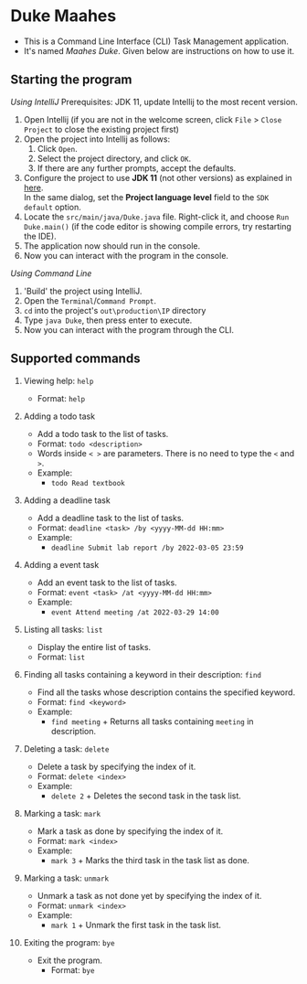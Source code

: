 # Duke Maahes

* This is a Command Line Interface (CLI) Task Management application. 
* It's named _Maahes Duke_. Given below are instructions on how to use it.

## Starting the program

*Using IntelliJ*
Prerequisites: JDK 11, update Intellij to the most recent version.

1. Open Intellij (if you are not in the welcome screen, click `File` > `Close Project` to close the existing project first)
2. Open the project into Intellij as follows:
   1. Click `Open`.
   2. Select the project directory, and click `OK`.
   3. If there are any further prompts, accept the defaults.
3. Configure the project to use **JDK 11** (not other versions) as explained in [here](https://www.jetbrains.com/help/idea/sdk.html#set-up-jdk).<br>
   In the same dialog, set the **Project language level** field to the `SDK default` option.
4. Locate the `src/main/java/Duke.java` file. Right-click it, and choose `Run Duke.main()` (if the code editor is showing compile errors, try restarting the IDE). 
5. The application now should run in the console.
6. Now you can interact with the program in the console.

*Using Command Line*

1. 'Build' the project using IntelliJ.
2. Open the `Terminal`/`Command Prompt`.
3. `cd` into the project's `out\production\IP` directory
4. Type `java Duke`, then press enter to execute.
5. Now you can interact with the program through the CLI.

## Supported commands
1. Viewing help: `help`
   * Format: `help`

2. Adding a todo task
   * Add a todo task to the list of tasks.
   * Format: `todo <description>`
   * Words inside `< >` are parameters. There is no need to type the `<` and `>`.
   * Example:
     * `todo Read textbook`

3. Adding a deadline task
   * Add a deadline task to the list of tasks.
   * Format: `deadline <task> /by <yyyy-MM-dd HH:mm>`
   * Example:
     * `deadline Submit lab report /by 2022-03-05 23:59`
   
4. Adding a event task
   * Add an event task to the list of tasks.
   * Format: `event <task> /at <yyyy-MM-dd HH:mm>`
   * Example:
     * `event Attend meeting /at 2022-03-29 14:00`

5. Listing all tasks: `list`
   * Display the entire list of tasks.
   * Format: `list`

6. Finding all tasks containing a keyword in their description: `find`
   * Find all the tasks whose description contains the specified keyword.
   * Format: `find <keyword>`
   * Example:
     * `find meeting` + 
      Returns all tasks containing `meeting` in description.

7. Deleting a task: `delete`
   * Delete a task by specifying the index of it.
   * Format: `delete <index>`
   * Example:
     * `delete 2` +
      Deletes the second task in the task list.

8. Marking a task: `mark`
   * Mark a task as done by specifying the index of it.
   * Format: `mark <index>`
   * Example:
      * `mark 3` +
        Marks the third task in the task list as done.

9. Marking a task: `unmark`
   * Unmark a task as not done yet by specifying the index of it.
   * Format: `unmark <index>`
   * Example:
      * `mark 1` +
        Unmark the first task in the task list.
      
10. Exiting the program: `bye`
    * Exit the program.
      * Format: `bye`